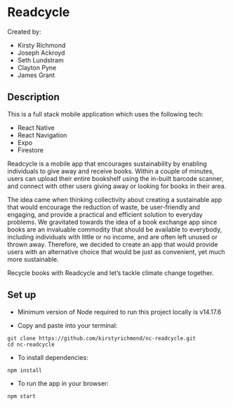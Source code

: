 # Readcycle

Created by:

- Kirsty Richmond
- Joseph Ackroyd
- Seth Lundstram
- Clayton Pyne
- James Grant

## Description

This is a full stack mobile application which uses the following tech:

- React Native
- React Navigation
- Expo
- Firestore

Readcycle is a mobile app that encourages sustainability by enabling individuals to give away and receive books. Within a couple of minutes, users can upload their entire bookshelf using the in-built barcode scanner, and connect with other users giving away or looking for books in their area.

The idea came when thinking collectivity about creating a sustainable app that would encourage the reduction of waste, be user-friendly and engaging, and provide a practical and efficient solution to everyday problems. We gravitated towards the idea of a book exchange app since books are an invaluable commodity that should be available to everybody, including individuals with little or no income, and are often left unused or thrown away. Therefore, we decided to create an app that would provide users with an alternative choice that would be just as convenient, yet much more sustainable.

Recycle books with Readcycle and let’s tackle climate change together.

## Set up

- Minimum version of Node required to run this project locally is v14.17.6

- Copy and paste into your terminal:

```
git clone https://github.com/kirstyrichmond/nc-readcycle.git
cd nc-readcycle
```

- To install dependencies:

```
npm install
```

- To run the app in your browser:

```
npm start
```
